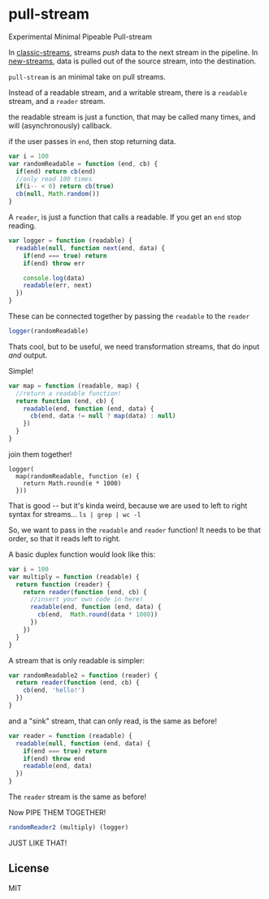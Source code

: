 # pull-stream

Experimental Minimal Pipeable Pull-stream

In [classic-streams](https://github.com/joyent/node/blob/v0.8/doc/api/stream.markdown),
streams _push_ data to the next stream in the pipeline.
In [new-streams](https://github.com/joyent/node/blob/v0.8/doc/api/stream.markdown),
data is pulled out of the source stream, into the destination.

`pull-stream` is an minimal take on pull streams.

Instead of a readable stream, and a writable stream, there is a `readable` stream,
and a `reader` stream.

the readable stream is just a function, that may be called many times,
and will (asynchronously) callback.

if the user passes in `end`, then stop returning data.

``` js
var i = 100
var randomReadable = function (end, cb) {
  if(end) return cb(end)
  //only read 100 times
  if(i-- < 0) return cb(true)
  cb(null, Math.random())
}
```

A `reader`, is just a function that calls a readable.
If you get an `end` stop reading.

``` js
var logger = function (readable) {
  readable(null, function next(end, data) {
    if(end === true) return
    if(end) throw err

    console.log(data)
    readable(err, next)
  })
}
```

These can be connected together by passing the `readable` to the `reader`

``` js
logger(randomReadable)
```

Thats cool, but to be useful, we need transformation streams,
that do input _and_ output.

Simple!

``` js
var map = function (readable, map) {
  //return a readable function!
  return function (end, cb) {
    readable(end, function (end, data) {
      cb(end, data != null ? map(data) : null)
    })
  }
}
```

join them together!

```
logger(
  map(randomReadable, function (e) {
    return Math.round(e * 1000)
  }))
```

That is good -- but it's kinda weird, because we are used to left to right syntax
for streams... `ls | grep | wc -l`

So, we want to pass in the `readable` and `reader` function!
It needs to be that order, so that it reads left to right.

A basic duplex function would look like this:

``` js
var i = 100
var multiply = function (readable) {
  return function (reader) {
    return reader(function (end, cb) {
      //insert your own code in here!
      readable(end, function (end, data) {
        cb(end,  Math.round(data * 1000))
      })
    })
  }
}
``` 

A stream that is only readable is simpler:
``` js
var randomReadable2 = function (reader) {
  return reader(function (end, cb) {
    cb(end, 'hello!')
  })
}
```

and a "sink" stream, that can only read, is the same as before!

``` js
var reader = function (readable) {
  readable(null, function (end, data) {
    if(end === true) return
    if(end) throw end
    readable(end, data)
  })
}
```

The `reader` stream is the same as before!

Now PIPE THEM TOGETHER!

``` js
randomReader2 (multiply) (logger)
```

JUST LIKE THAT!

## License

MIT
